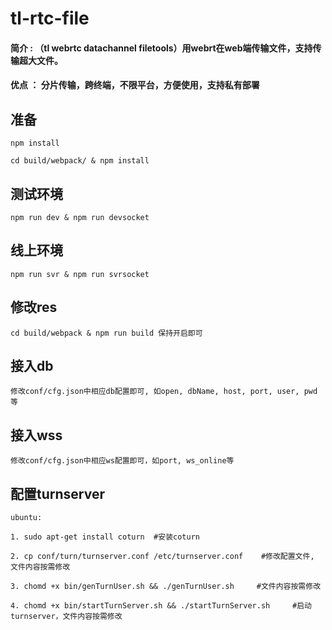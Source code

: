 # tl-rtc-file

#### 简介 : （tl webrtc datachannel filetools）用webrt在web端传输文件，支持传输超大文件。
#### 优点 ： 分片传输，跨终端，不限平台，方便使用，支持私有部署


## 准备

    npm install

    cd build/webpack/ & npm install

## 测试环境 

    npm run dev & npm run devsocket

## 线上环境

    npm run svr & npm run svrsocket


## 修改res

    cd build/webpack & npm run build 保持开启即可

## 接入db

    修改conf/cfg.json中相应db配置即可, 如open, dbName, host, port, user, pwd 等


## 接入wss

    修改conf/cfg.json中相应ws配置即可，如port, ws_online等


## 配置turnserver

    ubuntu:

    1. sudo apt-get install coturn  #安装coturn 

    2. cp conf/turn/turnserver.conf /etc/turnserver.conf    #修改配置文件, 文件内容按需修改

    3. chomd +x bin/genTurnUser.sh && ./genTurnUser.sh     #文件内容按需修改

    4. chomd +x bin/startTurnServer.sh && ./startTurnServer.sh     #启动turnserver，文件内容按需修改

